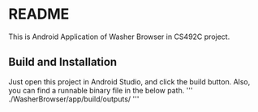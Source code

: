 # README

This is Android Application of Washer Browser in CS492C project.

## Build and Installation 

Just open this project in Android Studio, and click the build button.
Also, you can find a runnable binary file in the below path.
    '''
    ./WasherBrowser/app/build/outputs/
    '''
